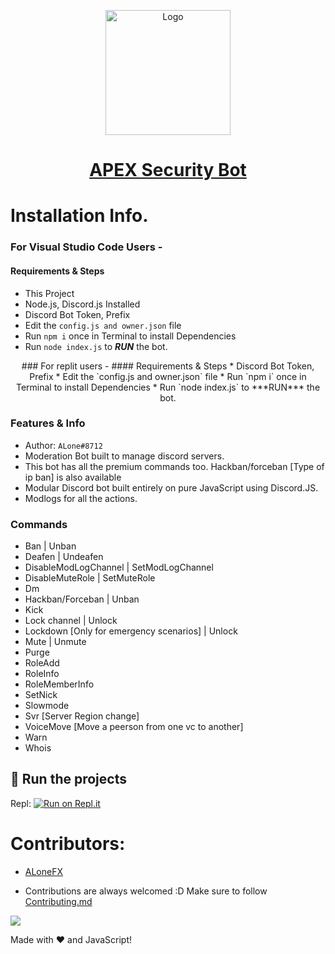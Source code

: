 <p align="center">
  <a href="https://github.com/alonefx/APEX-Security">
    <img src="https://cdn.discordapp.com/attachments/840575961619103786/840576727108943932/1620479499119.png" alt="Logo" width="200" height="200">
    <h1 align="center">APEX Security Bot</h1>
  </a> 

# Installation Info.

### For Visual Studio Code Users -  
#### Requirements & Steps
* This Project
* Node.js, Discord.js Installed
* Discord Bot Token, Prefix
* Edit the `config.js and owner.json` file
* Run `npm i` once in Terminal to install Dependencies
* Run `node index.js` to ***RUN*** the bot.

<p align="center">
### For replit users -
#### Requirements & Steps
* Discord Bot Token, Prefix
* Edit the `config.js and owner.json` file
* Run `npm i` once in Terminal to install Dependencies
* Run `node index.js` to ***RUN*** the bot.


### Features & Info
* Author: `ALone#8712`
* Moderation Bot built to manage discord servers.
* This bot has all the premium commands too. Hackban/forceban [Type of ip ban] is also available
* Modular Discord bot built entirely on pure JavaScript using Discord.JS.
* Modlogs for all the actions.

### Commands
* Ban | Unban
* Deafen | Undeafen
* DisableModLogChannel | SetModLogChannel
* DisableMuteRole | SetMuteRole
* Dm 
* Hackban/Forceban | Unban
* Kick
* Lock channel | Unlock
* Lockdown [Only for emergency scenarios] | Unlock
* Mute | Unmute
* Purge
* RoleAdd
* RoleInfo
* RoleMemberInfo
* SetNick
* Slowmode
* Svr [Server Region change]
* VoiceMove [Move a peerson from one vc to another]
* Warn
* Whois

## 💨 Run the projects

Repl: [![Run on Repl.it](https://repl.it/badge/github/SudhanPlayz/Discord-MusicBot)](https://repl.it/github/alonefx/APEX-Security)

# Contributors:
 * [ALoneFX](https://github.com/alonefx)
 
 * Contributions are always welcomed :D Make sure to follow [Contributing.md](/CONTRIBUTING.md)

<a href="https://github.com/alonefx/APEX-Security/graphs/contributors">
  <img src="https://contributors-img.web.app/image?repo=alonefx/APEX-Security" />
</a>

Made with :heart: and JavaScript!

